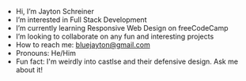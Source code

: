 - Hi, I’m Jayton Schreiner
- I’m interested in Full Stack Development
- I’m currently learning Responsive Web Design on freeCodeCamp
- I’m looking to collaborate on any fun and interesting projects
- How to reach me: bluejayton@gmail.com
- Pronouns: He/Him
- Fun fact: I'm weirdly into castlse and their defensive design. Ask me about it!

<!---
BlueJayton/BlueJayton is a ✨ special ✨ repository because its `README.md` (this file) appears on your GitHub profile.
You can click the Preview link to take a look at your changes.
--->
